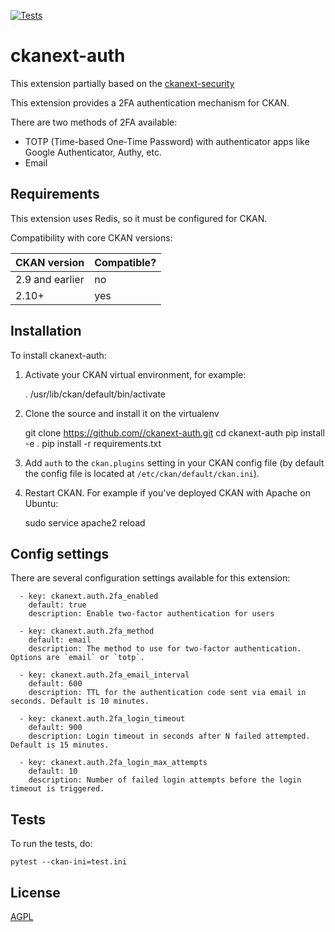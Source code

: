 [![Tests](https://github.com/mutantsan/ckanext-auth/actions/workflows/test.yml/badge.svg)](https://github.com/mutantsan/ckanext-auth/actions/workflows/test.yml)

# ckanext-auth

This extension partially based on the [ckanext-security](https://github.com/data-govt-nz/ckanext-security)

This extension provides a 2FA authentication mechanism for CKAN.

There are two methods of 2FA available:
- TOTP (Time-based One-Time Password) with authenticator apps like Google Authenticator, Authy, etc.
- Email


## Requirements

This extension uses Redis, so it must be configured for CKAN.

Compatibility with core CKAN versions:

| CKAN version    | Compatible?   |
| --------------- | ------------- |
| 2.9 and earlier | no            |
| 2.10+           | yes           |


## Installation

To install ckanext-auth:

1. Activate your CKAN virtual environment, for example:

     . /usr/lib/ckan/default/bin/activate

2. Clone the source and install it on the virtualenv

    git clone https://github.com//ckanext-auth.git
    cd ckanext-auth
    pip install -e .
	pip install -r requirements.txt

3. Add `auth` to the `ckan.plugins` setting in your CKAN
   config file (by default the config file is located at
   `/etc/ckan/default/ckan.ini`).

4. Restart CKAN. For example if you've deployed CKAN with Apache on Ubuntu:

     sudo service apache2 reload


## Config settings

There are several configuration settings available for this extension:

      - key: ckanext.auth.2fa_enabled
        default: true
        description: Enable two-factor authentication for users

      - key: ckanext.auth.2fa_method
        default: email
        description: The method to use for two-factor authentication. Options are `email` or `totp`.

      - key: ckanext.auth.2fa_email_interval
        default: 600
        description: TTL for the authentication code sent via email in seconds. Default is 10 minutes.

      - key: ckanext.auth.2fa_login_timeout
        default: 900
        description: Login timeout in seconds after N failed attempted. Default is 15 minutes.

      - key: ckanext.auth.2fa_login_max_attempts
        default: 10
        description: Number of failed login attempts before the login timeout is triggered.


## Tests

To run the tests, do:

    pytest --ckan-ini=test.ini


## License

[AGPL](https://www.gnu.org/licenses/agpl-3.0.en.html)

